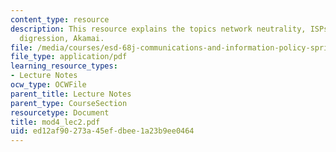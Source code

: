 ```yaml
---
content_type: resource
description: This resource explains the topics network neutrality, ISPs blocking things,
  digression, Akamai.
file: /media/courses/esd-68j-communications-and-information-policy-spring-2006/ed12af90273a45efdbee1a23b9ee0464_mod4_lec2.pdf
file_type: application/pdf
learning_resource_types:
- Lecture Notes
ocw_type: OCWFile
parent_title: Lecture Notes
parent_type: CourseSection
resourcetype: Document
title: mod4_lec2.pdf
uid: ed12af90-273a-45ef-dbee-1a23b9ee0464
---
```

